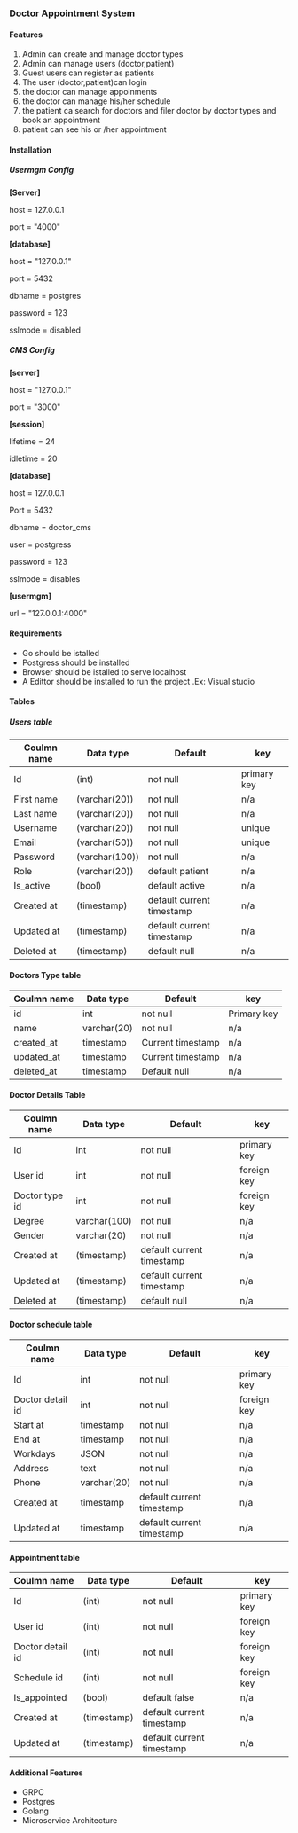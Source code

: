 <h3>Doctor Appointment System</h3>
<h4>Features</h4>
<ol>
<li>Admin can create and manage doctor types</li>
<li>Admin can manage users (doctor,patient)</li>
<li>Guest users can register as patients</li>
<li>The user (doctor,patient)can login</li>
<li>the doctor can manage appoinments</li>
<li>the doctor can manage his/her schedule</li>
<li>the patient ca search for doctors and filer doctor by doctor types and book an appointment</li>
<li>patient can see his or /her appointment</li>
</ol>
<h4>Installation</h4>
<h5>Usermgm Config</h5>

<p><b>[Server]</b></p>
<p>host = 127.0.0.1</p>
<p>port = "4000"</p>
<p><b>[database]</b></p>
<p>host = "127.0.0.1"</p>
<p>port = 5432</p>
<p>dbname = postgres</p>
<p>password = 123</p>
<p>sslmode = disabled</p>
<h5>CMS Config</h5>
<p><b>[server]</b></p>
<p>host = "127.0.0.1"</p>
<p>port = "3000"</p>
<p><b>[session]</b></p>
<p>lifetime = 24</p>
<p>idletime = 20</p>
<p><b>[database]</b></p>
<p>host = 127.0.0.1</p>
<p>Port = 5432</p>
<p>dbname = doctor_cms</p>
<p>user = postgress</p>
<p>password = 123</p>
<p>sslmode = disables</p>
<p><b>[usermgm]</b></p>
<p>url = "127.0.0.1:4000"</p>

<h4>Requirements</h4>
<ul>
<li>Go should be istalled</li>
<li>Postgress should be installed</li>
<li>Browser should be istalled to serve localhost</li>
<li>A Edittor should be installed to run the project .Ex: Visual studio</li>
</ul>
<h4>Tables</h4>
<h5>Users table</h5>
<table>
        <thead>
            <tr>
                <th>Coulmn name</th>
                <th>Data type</th>
                <th>Default</th>
                <th>key</th>
            </tr>
        </thead>
        <tbody>
            <tr>
                <td>Id</td>
                <td>(int)</td>
                <td>not null</td>
                <td>primary key</td>
            </tr>
            <tr>
                <td>First name </td>
                <td>(varchar(20))</td>
                <td>not null</td>
                <td>n/a</td>
            </tr>
            <tr>
                <td>Last name</td>
                <td>(varchar(20))</td>
                <td>not null</td>
                <td>n/a</td>
            </tr>
            <tr>
                <td>Username</td>
                <td>(varchar(20))</td>
                <td>not null</td>
                <td>unique</td>
            </tr>
            <tr>
                <td>Email</td>
                <td>(varchar(50))</td>
                <td>not null</td>
                <td>unique</td>
            </tr>
            <tr>
                <td>Password</td>
                <td>(varchar(100))</td>
                <td>not null</td>
                <td>n/a</td>
            </tr>
            <tr>
                <td>Role</td>
                <td>(varchar(20))</td>
                <td>default patient</td>
                <td>n/a</td>
            </tr>
            <tr>
                <td>Is_active</td>
                <td>(bool)</td>
                <td>default active</td>
                <td>n/a</td>
            </tr>
            <tr>
                <td>Created at</td>
                <td>(timestamp)</td>
                <td>default current timestamp </td>
                <td>n/a</td>
            </tr>
            <tr>
                <td>Updated at</td>
                <td>(timestamp)</td>
                <td>default current timestamp</td>
                <td>n/a</td>
            </tr>
            <tr>
                <td>Deleted at</td>
                <td>(timestamp)</td>
                <td>default null</td>
                <td>n/a</td>
            </tr>
        </tbody>
    </table>
<h4>Doctors Type table</h4>
<table>
        <thead>
            <tr>
                <th>Coulmn name</th>
                <th>Data type</th>
                <th>Default</th>
                <th>key</th>
            </tr>
        </thead>
        <tbody>
            <tr>
                <td>id</td>
                <td>int</td>
                <td>not null</td>
                <td>Primary key</td>
            </tr>
            <tr>
                <td>name</td>
                <td>varchar(20)</td>
                <td>not null</td>
                <td>n/a</td>
            </tr>
            <tr>
                <td>created_at</td>
                <td>timestamp</td>
                <td>Current timestamp</td>
                <td>n/a</td>
            </tr>
            <tr>
                <td>updated_at</td>
                <td>timestamp</td>
                <td>Current timestamp</td>
                <td>n/a</td>
            </tr>
            <tr>
                <td>deleted_at</td>
                <td>timestamp</td>
                <td>Default null</td>
                <td>n/a</td>
            </tr>
        </tbody>
    </table>
<h4>Doctor Details Table</h4>
<table>
        <thead>
            <tr>
                <th>Coulmn name</th>
                <th>Data type</th>
                <th>Default</th>
                <th>key</th>
            </tr>
        </thead>
        <tbody>
            <tr>
                <td>Id</td>
                <td>int</td>
                <td>not null</td>
                <td>primary key</td>
            </tr>
            <tr>
                <td>User id</td>
                <td>int</td>
                <td>not null</td>
                <td>foreign key</td>
            </tr>
            <tr>
                <td>Doctor type id</td>
                <td>int</td>
                <td>not null</td>
                <td>foreign key</td>
            </tr>
            <tr>
                <td>Degree</td>
                <td>varchar(100)</td>
                <td>not null</td>
                <td>n/a</td>
            </tr>
            <tr>
                <td>Gender</td>
                <td>varchar(20)</td>
                <td>not null</td>
                <td>n/a</td>
            </tr>
            <tr>
                <td>Created at</td>
                <td>(timestamp)</td>
                <td>default current timestamp</td>
                <td>n/a</td>
            </tr>
            <tr>
                <td>Updated at</td>
                <td>(timestamp)</td>
                <td>default current timestamp</td>
                <td>n/a</td>
            </tr>
            <tr>
                <td>Deleted at</td>
                <td>(timestamp)</td>
                <td>default null  </td>
                <td>n/a</td>
            </tr>
        </tbody>
    </table>
<h4>Doctor schedule  table</h4>
<table>
        <thead>
            <tr>
                <th>Coulmn name</th>
                <th>Data type</th>
                <th>Default</th>
                <th>key</th>
            </tr>
        </thead>
        <tbody>
            <tr>
                <td>Id</td>
                <td>int</td>
                <td>not null</td>
                <td>primary key</td>
            </tr>
            <tr>
                <td>Doctor detail id</td>
                <td>int</td>
                <td>not null</td>
                <td>foreign key</td>
            </tr>
            <tr>
                <td>Start at</td>
                <td>timestamp</td>
                <td>not null</td>
                <td>n/a</td>
            </tr>
            <tr>
                <td>End at</td>
                <td>timestamp</td>
                <td>not null</td>
                <td>n/a</td>
            </tr>
            <tr>
                <td>Workdays</td>
                <td>JSON</td>
                <td>not null</td>
                <td>n/a</td>
            </tr>
            <tr>
                <td>Address</td>
                <td>text</td>
                <td>not null</td>
                <td>n/a</td>
            </tr>
            <tr>
                <td>Phone</td>
                <td>varchar(20)</td>
                <td>not null</td>
                <td>n/a</td>
            </tr>
            <tr>
                <td>Created at</td>
                <td>timestamp</td>
                <td>default current timestamp</td>
                <td>n/a</td>
            </tr>
            <tr>
                <td>Updated at</td>
                <td>timestamp</td>
                <td>default current timestamp</td>
                <td>n/a</td>
            </tr>
        </tbody>
    </table>

<h4>Appointment table </h4>
<table>
        <thead>
            <tr>
                <th>Coulmn name</th>
                <th>Data type</th>
                <th>Default</th>
                <th>key</th>
            </tr>
        </thead>
        <tbody>
            <tr>
                <td>Id</td>
                <td>(int)</td>
                <td>not null</td>
                <td>primary key</td>
            </tr>
            <tr>
                <td>User id</td>
                <td>(int)</td>
                <td>not null</td>
                <td>foreign key</td>
            </tr>
            <tr>
                <td>Doctor detail id </td>
                <td>(int)</td>
                <td>not null</td>
                <td>foreign key </td>
            </tr>
            <tr>
                <td>Schedule id</td>
                <td>(int)</td>
                <td>not null</td>
                <td>foreign key</td>
            </tr>
            <tr>
                <td>Is_appointed</td>
                <td>(bool)</td>
                <td>default false</td>
                <td>n/a</td>
            </tr>
            <tr>
                <td>Created at</td>
                <td>(timestamp)</td>
                <td>default current timestamp</td>
                <td>n/a</td>
            </tr>
            <tr>
                <td>Updated at</td>
                <td>(timestamp)</td>
                <td>default current timestamp</td>
                <td>n/a</td>
            </tr>
        </tbody>
    </table>
<h4>Additional Features</h4>
<ul>
<li>GRPC</li>
<li>Postgres</li>
<li>Golang</li>
<li>Microservice Architecture</li>
</ul>